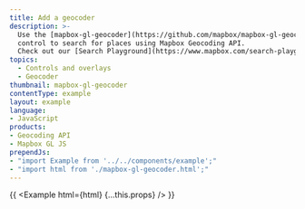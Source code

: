 ```yaml
---
title: Add a geocoder
description: >-
  Use the [mapbox-gl-geocoder](https://github.com/mapbox/mapbox-gl-geocoder)
  control to search for places using Mapbox Geocoding API.
  Check out our [Search Playground](https://www.mapbox.com/search-playground/) to explore geocoding query parameters and how they affect the results.
topics:
  - Controls and overlays
  - Geocoder
thumbnail: mapbox-gl-geocoder
contentType: example
layout: example
language:
- JavaScript
products:
- Geocoding API
- Mapbox GL JS
prependJs:
- "import Example from '../../components/example';"
- "import html from './mapbox-gl-geocoder.html';"
---
```


{{ <Example html={html} {...this.props} /> }}
